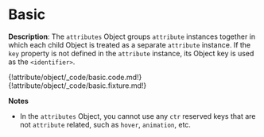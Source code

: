 # Basic

__Description__: The `attributes` Object groups `attribute` instances together in which each child Object is treated as a separate `attribute` instance. If the `key` property is not defined in the `attribute` instance, its Object key is used as the `<identifier>`.

{!attribute/object/_code/basic.code.md!}
{!attribute/object/_code/basic.fixture.md!}

__Notes__

+ In the `attributes` Object, you cannot use any `ctr` reserved keys that are not `attribute` related, such as `hover`, `animation`, etc.

<div class="cf"></div>
<div class="end"></div>


